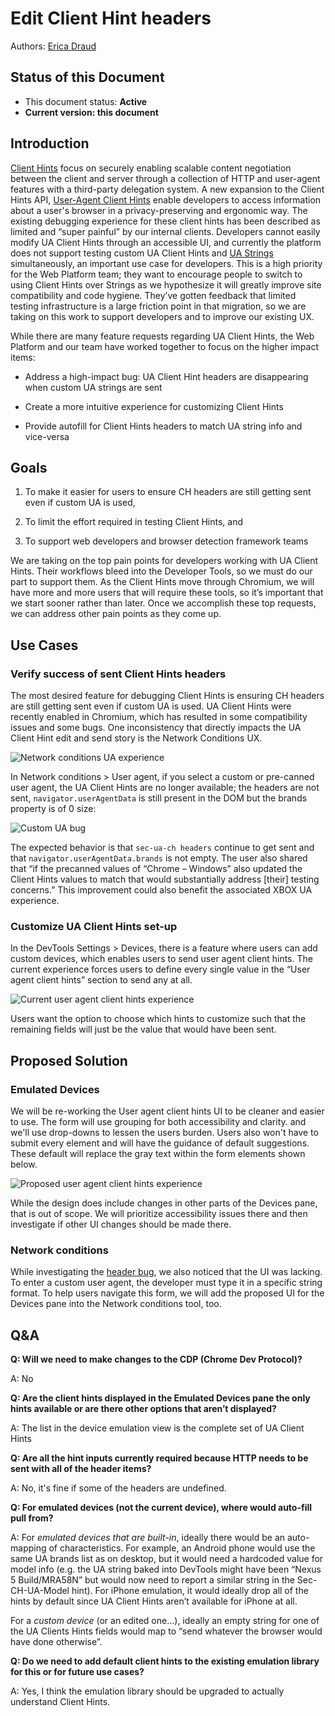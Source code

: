 # Edit Client Hint headers 

Authors: [Erica Draud](https://github.com/erdraud)

## Status of this Document
* This document status: **Active**
* **Current version: this document**
    
## Introduction

[Client Hints](https://wicg.github.io/client-hints-infrastructure/) focus on securely enabling scalable content negotiation between the client and server through a collection of HTTP and user-agent features with a third-party delegation system. A new expansion to the Client Hints API, [User-Agent Client Hints](https://wicg.github.io/ua-client-hints/) enable developers to access information about a user's browser in a privacy-preserving and ergonomic way. The existing debugging experience for these client hints has been described as limited and “super painful” by our internal clients. Developers cannot easily modify UA Client Hints through an accessible UI, and currently the platform does not support testing custom UA Client Hints and [UA Strings](https://developer.mozilla.org/docs/Web/HTTP/Headers/User-Agent) simultaneously, an important use case for developers. This is a high priority for the Web Platform team; they want to encourage people to switch to using Client Hints over Strings as we hypothesize it will greatly improve site compatibility and code hygiene. They’ve gotten feedback that limited testing infrastructure is a large friction point in that migration, so we are taking on this work to support developers and to improve our existing UX.  

While there are many feature requests regarding UA Client Hints, the Web Platform and our team have worked together to focus on the higher impact items: 

- Address a high-impact bug: UA Client Hint headers are disappearing when custom UA strings are sent 

- Create a more intuitive experience for customizing Client Hints 

- Provide autofill for Client Hints headers to match UA string info and vice-versa 

## Goals

1. To make it easier for users to ensure CH headers are still getting sent even if custom UA is used, 

2. To limit the effort required in testing Client Hints, and 

3. To support web developers and browser detection framework teams 

We are taking on the top pain points for developers working with UA Client Hints. Their workflows bleed into the Developer Tools, so we must do our part to support them. As the Client Hints move through Chromium, we will have more and more users that will require these tools, so it’s important that we start sooner rather than later. Once we accomplish these top requests, we can address other pain points as they come up. 

## Use Cases

### Verify success of sent Client Hints headers 
 
The most desired feature for debugging Client Hints is ensuring CH headers are still getting sent even if custom UA is used. UA Client Hints were recently enabled in Chromium, which has resulted in some compatibility issues and some bugs. One inconsistency that directly impacts the UA Client Hint edit and send story is the Network Conditions UX. 

![Network conditions UA experience](ua-network-conditions.jpg) 

In Network conditions > User agent, if you select a custom or pre-canned user agent, the UA Client Hints are no longer available; the headers are not sent, `navigator.userAgentData` is still present in the DOM but the brands property is of 0 size: 
 
![Custom UA bug](custom-ua-bug.jpg) 

 
The expected behavior is that `sec-ua-ch headers` continue to get sent and that `navigator.userAgentData.brands` is not empty. The user also shared that “if the precanned values of “Chrome – Windows” also updated the Client Hints values to match that would substantially address [their] testing concerns.” This improvement could also benefit the associated XBOX UA experience. 

### Customize UA Client Hints set-up 

 
In the DevTools Settings > Devices, there is a feature where users can add custom devices, which enables users to send user agent client hints. The current experience forces users to define every single value in the “User agent client hints” section to send any at all.  

![Current user agent client hints experience](current-ua-devices.jpg)

Users want the option to choose which hints to customize such that the remaining fields will just be the value that would have been sent.  

## Proposed Solution

### Emulated Devices

We will be re-working the User agent client hints UI to be cleaner and easier to use. The form will use grouping for both accessibility and clarity. and we'll use drop-downs to lessen the users burden. Users also won't have to submit every element and will have the guidance of default suggestions. These default will replace the gray text within the form elements shown below.

![Proposed user agent client hints experience](proposed-ua-devices.jpg)

While the design does include changes in other parts of the Devices pane, that is out of scope. We will prioritize accessibility issues there and then investigate if other UI changes should be made there.

### Network conditions

While investigating the [header bug](https://bugs.chromium.org/p/chromium/issues/detail?id=1174299), we also noticed that the UI was lacking. To enter a custom user agent, the developer must type it in a specific string format. To help users navigate this form, we will add the proposed UI for the Devices pane into the Network conditions tool, too.  

## Q&A

**Q: Will we need to make changes to the CDP (Chrome Dev Protocol)?**

A: No

**Q: Are the client hints displayed in the Emulated Devices pane the only hints available or are there other options that aren’t displayed?**

A: The list in the device emulation view is the complete set of UA Client Hints

**Q: Are all the hint inputs currently required because HTTP needs to be sent with all of the header items?**

A: No, it's fine if some of the headers are undefined.

**Q: For emulated devices (not the current device), where would auto-fill pull from?**

A: For *emulated devices that are built-in*, ideally there would be an auto-mapping of characteristics. For example, an Android phone would use the same UA brands list as on desktop, but it would need a hardcoded value for model info (e.g. the UA string baked into DevTools might have been “Nexus 5 Build/MRA58N” but would now need to report a similar string in the Sec-CH-UA-Model hint). For iPhone emulation, it would ideally drop all of the hints by default since UA Client Hints aren’t available for iPhone at all.

For a *custom device* (or an edited one…), ideally an empty string for one of the UA Clients Hints fields would map to “send whatever the browser would have done otherwise”. 

**Q: Do we need to add default client hints to the existing emulation library for this or for future use cases?**

A: Yes, I think the emulation library should be upgraded to actually understand Client Hints.
